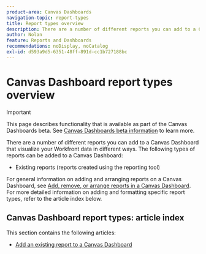 ```yaml
---
product-area: Canvas Dashboards
navigation-topic: report-types
title: Report types overview
description: There are a number of different reports you can add to a Canvas Dashboard that visualize your Workfront data in different ways.
author: Nolan
feature: Reports and Dashboards
recommendations: noDisplay, noCatalog
exl-id: d593a9d5-6351-48ff-891d-cc1b727188bc
---
```

# Canvas Dashboard report types overview

>[!IMPORTANT]
>
>This page describes functionality that is available as part of the Canvas Dashboards beta. See [Canvas Dashboards beta information](/help/quicksilver/product-announcements/betas/canvas-dashboards-beta/canvas-dashboards-beta-information.md) to learn more.

There are a number of different reports you can add to a Canvas Dashboard that visualize your Workfront data in different ways. The following types of reports can be added to a Canvas Dashboard:

* Existing reports (reports created using the reporting tool)
<!--* Chart reports (includes bar, column, line, and pie charts)
* KPI reports 
* Table reports
* Pending approvals reports-->

For general information on adding and arranging reports on a Canvas Dashboard, see [Add, remove, or arrange reports in a Canvas Dashboard](/help/quicksilver/reports-and-dashboards/canvas-dashboards/manage-canvas-dashboards/add-remove-arrange-reports.md). For more detailed information on adding and formatting specific report types, refer to the article index below.

## Canvas Dashboard report types: article index

This section contains the following articles:

* [Add an existing report to a Canvas Dashboard](/help/quicksilver/reports-and-dashboards/canvas-dashboards/report-types/add-existing-report.md)
<!--* [Build a KPI report in a Canvas Dashboard](/help/quicksilver/reports-and-dashboards/canvas-dashboards/report-types/build-kpi-report.md)
* [Build a chart report in a Canvas Dashboard](/help/quicksilver/reports-and-dashboards/canvas-dashboards/report-types/build-chart-report.md)
* [Build a table report in a Canvas Dashboard](/help/quicksilver/reports-and-dashboards/canvas-dashboards/report-types/build-table-report.md)
* [Add a pending approvals report to a Canvas Dashboard](/help/quicksilver/reports-and-dashboards/canvas-dashboards/report-types/add-pending-approvals-report.md)-->
